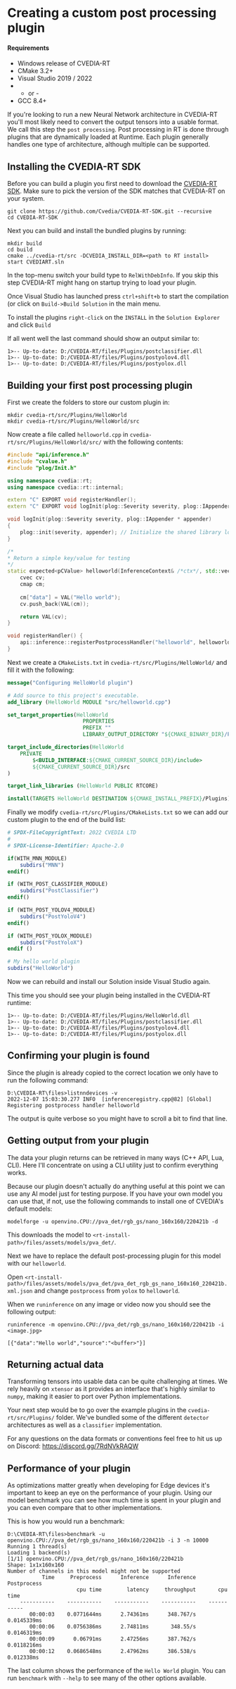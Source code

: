 # Creating a custom post processing plugin

#### Requirements
- Windows release of CVEDIA-RT
- CMake 3.2+
- Visual Studio 2019 / 2022
- - or -
- GCC 8.4+

If you're looking to run a new Neural Network architecture in CVEDIA-RT you'll most likely need to convert the output tensors into a usable format. We call this step the `post processing`. Post processing in RT is done through plugins that are dynamically loaded at Runtime. Each plugin generally handles one type of architecture, although multiple can be supported.

## Installing the CVEDIA-RT SDK

Before you can build a plugin you first need to download the [CVEDIA-RT SDK](https://github.com/Cvedia/CVEDIA-RT-SDK). Make sure to pick the version of the SDK matches that CVEDIA-RT on your system.

```
git clone https://github.com/Cvedia/CVEDIA-RT-SDK.git --recursive
cd CVEDIA-RT-SDK
```

Next you can build and install the bundled plugins by running:
```
mkdir build
cd build
cmake ../cvedia-rt/src -DCVEDIA_INSTALL_DIR=<path to RT install>
start CVEDIART.sln
```

In the top-menu switch your build type to `RelWithDebInfo`. If you skip this step CVEDIA-RT might hang on startup trying to load your plugin.

Once Visual Studio has launched press `ctrl+shift+b` to start the compilation (or click on `Build->Build Solution` in the main menu.

To install the plugins `right-click` on the `INSTALL` in the `Solution Explorer` and click `Build`

If all went well the last command should show an output similar to:
```
1>-- Up-to-date: D:/CVEDIA-RT/files/Plugins/postclassifier.dll
1>-- Up-to-date: D:/CVEDIA-RT/files/Plugins/postyolov4.dll
1>-- Up-to-date: D:/CVEDIA-RT/files/Plugins/postyolox.dll
```

## Building your first post processing plugin

First we create the folders to store our custom plugin in:
```
mkdir cvedia-rt/src/Plugins/HelloWorld
mkdir cvedia-rt/src/Plugins/HelloWorld/src
```

Now create a file called `helloworld.cpp` in `cvedia-rt/src/Plugins/HelloWorld/src/`  with the following contents:
```c++
#include "api/inference.h"
#include "cvalue.h"
#include "plog/Init.h"

using namespace cvedia::rt;
using namespace cvedia::rt::internal;

extern "C" EXPORT void registerHandler();
extern "C" EXPORT void logInit(plog::Severity severity, plog::IAppender * appender);

void logInit(plog::Severity severity, plog::IAppender * appender)
{
	plog::init(severity, appender); // Initialize the shared library logger.
}

/*
* Return a simple key/value for testing
*/
static expected<pCValue> helloworld(InferenceContext& /*ctx*/, std::vector<xt::xarray<float>> & /*output*/, CValue */*modelConf*/) {
	cvec cv;
	cmap cm;
	
	cm["data"] = VAL("Hello world");
	cv.push_back(VAL(cm));

    return VAL(cv);
}

void registerHandler() {
	api::inference::registerPostprocessHandler("helloworld", helloworld);
}
```

Next we create a `CMakeLists.txt` in `cvedia-rt/src/Plugins/HelloWorld/` and fill it with the following:
```cmake
message("Configuring HelloWorld plugin")

# Add source to this project's executable.
add_library (HelloWorld MODULE "src/helloworld.cpp")

set_target_properties(HelloWorld 
                        PROPERTIES 
                        PREFIX ""
                        LIBRARY_OUTPUT_DIRECTORY "${CMAKE_BINARY_DIR}/Plugins/$<0:>")

target_include_directories(HelloWorld
    PRIVATE
        $<BUILD_INTERFACE:${CMAKE_CURRENT_SOURCE_DIR}/include>
        ${CMAKE_CURRENT_SOURCE_DIR}/src
)

target_link_libraries (HelloWorld PUBLIC RTCORE)

install(TARGETS HelloWorld DESTINATION ${CMAKE_INSTALL_PREFIX}/Plugins)
```

Finally we modify `cvedia-rt/src/Plugins/CMakeLists.txt` so we can add our custom plugin to the end of the build list:

```cmake
# SPDX-FileCopyrightText: 2022 CVEDIA LTD
#
# SPDX-License-Identifier: Apache-2.0

if(WITH_MNN_MODULE)
    subdirs("MNN")
endif()

if (WITH_POST_CLASSIFIER_MODULE)
    subdirs("PostClassifier")
endif()

if (WITH_POST_YOLOV4_MODULE)
    subdirs("PostYoloV4")
endif()

if (WITH_POST_YOLOX_MODULE)
    subdirs("PostYoloX")
endif ()

# My hello world plugin
subdirs("HelloWorld")

```

Now we can rebuild and install our Solution inside Visual Studio again.

This time you should see your plugin being installed in the CVEDIA-RT runtime:
```
1>-- Up-to-date: D:/CVEDIA-RT/files/Plugins/HelloWorld.dll
1>-- Up-to-date: D:/CVEDIA-RT/files/Plugins/postclassifier.dll
1>-- Up-to-date: D:/CVEDIA-RT/files/Plugins/postyolov4.dll
1>-- Up-to-date: D:/CVEDIA-RT/files/Plugins/postyolox.dll
```

## Confirming your plugin is found

Since the plugin is already copied to the correct location we only have to run the following command:
```
D:\CVEDIA-RT\files>listnndevices -v
2022-12-07 15:03:30.277 INFO  [inferenceregistry.cpp@82] [Global] Registering postprocess handler helloworld
```
The output is quite verbose so you might have to scroll a bit to find that line.

## Getting output from your plugin

The data your plugin returns can be retrieved in many ways (C++ API, Lua, CLI). Here I'll concentrate on using a CLI utility just to confirm everything works.

Because our plugin doesn't actually do anything useful at this point we can use any AI model just for testing purpose. If you have your own model you can use that, if not, use the following commands to install one of CVEDIA's default models:

```
modelforge -u openvino.CPU://pva_det/rgb_gs/nano_160x160/220421b -d
```
This downloads the model to `<rt-install-path>/files/assets/models/pva_det/`. 

Next we have to replace the default post-processing plugin for this model with our `helloworld`.

Open `<rt-install-path>/files/assets/models/pva_det/pva_det_rgb_gs_nano_160x160_220421b.xml.json` and change `postprocess` from `yolox` to `helloworld`.

When we `runinference` on any image or video now you should see the following output:
```
runinference -m openvino.CPU://pva_det/rgb_gs/nano_160x160/220421b -i <image.jpg>

[{"data":"Hello world","source":"<buffer>"}]
```

## Returning actual data

Transforming tensors into usable data can be quite challenging at times. We rely heavily on `xtensor` as it provides an interface that's highly similar to `numpy`, making it easier to port over Python implementations.

Your next step would be to go over the example plugins in the `cvedia-rt/src/Plugins/` folder. We've bundled some of the different `detector` architectures as well as a `classifier` implementation.

For any questions on the data formats or conventions feel free to hit us up on Discord: https://discord.gg/7RdNVkRAQW

## Performance of your plugin

As optimizations matter greatly when developing for Edge devices it's important to keep an eye on the performance of your plugin. Using our model benchmark you can see how much time is spent in your plugin and you can even compare that to other implementations.

This is how you would run a benchmark:
```
D:\CVEDIA-RT\files>benchmark -u openvino.CPU://pva_det/rgb_gs/nano_160x160/220421b -i 3 -n 10000
Running 1 thread(s)
Loading 1 backend(s)
[1/1] openvino.CPU://pva_det/rgb_gs/nano_160x160/220421b
Shape: 1x1x160x160
Number of channels in this model might not be supported
           Time     Preprocess      Inference      Inference    Postprocess
                      cpu time        latency     throughput       cpu time
    -----------    -----------    -----------    -----------    -----------
       00:00:03    0.0771644ms      2.74361ms      348.767/s    0.0145339ms
       00:00:06    0.0756386ms      2.74811ms       348.55/s    0.0146319ms
       00:00:09      0.06791ms      2.47256ms      387.762/s    0.0118216ms
       00:00:12    0.0686548ms      2.47962ms      386.538/s     0.012338ms

```

The last column shows the performance of the `Hello World` plugin. You can run `benchmark` with `--help` to see many of the other options available.